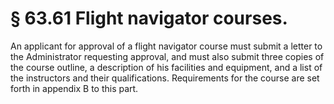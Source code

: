 # § 63.61   Flight navigator courses.

An applicant for approval of a flight navigator course must submit a letter to the Administrator requesting approval, and must also submit three copies of the course outline, a description of his facilities and equipment, and a list of the instructors and their qualifications. Requirements for the course are set forth in appendix B to this part. 




